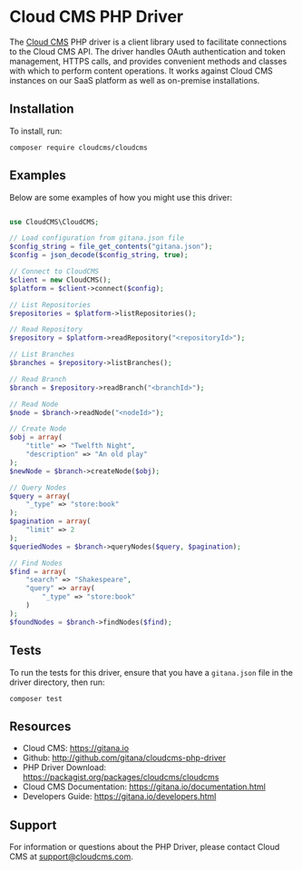 # Cloud CMS PHP Driver

The [Cloud CMS](https://gitana.io) PHP driver is a client library used to facilitate connections to the Cloud CMS API. The driver handles OAuth authentication and token management, HTTPS calls, and provides convenient methods and classes with which to perform content operations. It works against Cloud CMS instances on our SaaS platform as well as on-premise installations.

## Installation

To install, run:

```
composer require cloudcms/cloudcms
```

## Examples

Below are some examples of how you might use this driver:

```php

use CloudCMS\CloudCMS;

// Load configuration from gitana.json file
$config_string = file_get_contents("gitana.json");
$config = json_decode($config_string, true);

// Connect to CloudCMS
$client = new CloudCMS();
$platform = $client->connect($config);

// List Repositories
$repositories = $platform->listRepositories();

// Read Repository
$repository = $platform->readRepository("<repositoryId>");

// List Branches
$branches = $repository->listBranches();

// Read Branch
$branch = $repository->readBranch("<branchId>");

// Read Node
$node = $branch->readNode("<nodeId>");

// Create Node
$obj = array(
    "title" => "Twelfth Night",
    "description" => "An old play"
);
$newNode = $branch->createNode($obj);

// Query Nodes
$query = array(
    "_type" => "store:book"
);
$pagination = array(
    "limit" => 2
);
$queriedNodes = $branch->queryNodes($query, $pagination);

// Find Nodes
$find = array(
    "search" => "Shakespeare",
    "query" => array(
        "_type" => "store:book"
    )
);
$foundNodes = $branch->findNodes($find);
```

## Tests

To run the tests for this driver, ensure that you have a `gitana.json` file in the driver directory, then run:

```
composer test
```

## Resources

- Cloud CMS: https://gitana.io
- Github: http://github.com/gitana/cloudcms-php-driver
- PHP Driver Download: https://packagist.org/packages/cloudcms/cloudcms
- Cloud CMS Documentation: https://gitana.io/documentation.html
- Developers Guide: https://gitana.io/developers.html

## Support

For information or questions about the PHP Driver, please contact Cloud CMS
at [support@cloudcms.com](mailto:support@cloudcms.com).
